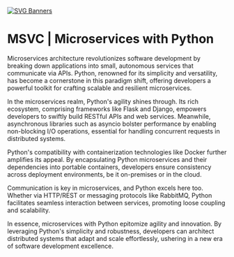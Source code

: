 [![SVG Banners](https://svg-banners.vercel.app/api?type=typeWriter&text1=MSVC%20|%20Python%20💅&width=800&height=100)](https://github.com/Akshay090/svg-banners)


# MSVC | Microservices with Python


Microservices architecture revolutionizes software development by breaking down applications into small, autonomous services that communicate via APIs. Python, renowned for its simplicity and versatility, has become a cornerstone in this paradigm shift, offering developers a powerful toolkit for crafting scalable and resilient microservices.

In the microservices realm, Python's agility shines through. Its rich ecosystem, comprising frameworks like Flask and Django, empowers developers to swiftly build RESTful APIs and web services. Meanwhile, asynchronous libraries such as asyncio bolster performance by enabling non-blocking I/O operations, essential for handling concurrent requests in distributed systems.

Python's compatibility with containerization technologies like Docker further amplifies its appeal. By encapsulating Python microservices and their dependencies into portable containers, developers ensure consistency across deployment environments, be it on-premises or in the cloud.

Communication is key in microservices, and Python excels here too. Whether via HTTP/REST or messaging protocols like RabbitMQ, Python facilitates seamless interaction between services, promoting loose coupling and scalability.

In essence, microservices with Python epitomize agility and innovation. By leveraging Python's simplicity and robustness, developers can architect distributed systems that adapt and scale effortlessly, ushering in a new era of software development excellence.